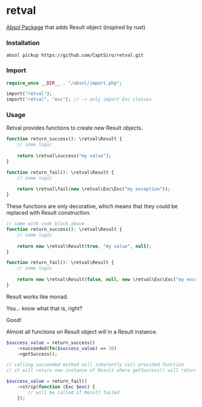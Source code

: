 # retval
[Absol Package](https://github.com/CaptSiro/absol) that adds Result object (inspired by rust)

### Installation

```shell
absol pickup https://github.com/CaptSiro/retval.git
```

### Import

```php
require_once __DIR__ . "/absol/import.php";

import("retval");
import("retval", "exc"); // -> only import Exc classes
```

### Usage

Retval provides functions to create new Result objects.

```php
function return_success(): \retval\Result {
    // some logic
    
    return \retval\success("my value");
}

function return_fail(): \retval\Result {
    // some logic
    
    return \retval\fail(new \retval\Exc\Exc("my exception"));
}
```

These functions are only decorative, which means that they could be replaced with Result construction.

```php
// same with code block above
function return_success(): \retval\Result {
    // some logic
    
    return new \retval\Result(true, "my value", null);
}

function return_fail(): \retval\Result {
    // some logic
    
    return new \retval\Result(false, null, new \retval\Exc\Exc("my exception"));
}
```

Result works like monad.

You... know what that is, right?

Good!

Almost all functions on Result object will in a Result instance.

```php
$success_value = return_success()
    ->succeeded(fn($success_value) => 10)
    ->getSuccess();

// calling succeeded method will inherently call provided function
// it will return new instance of Result where getSuccess() will return 10

$success_value = return_fail()
    ->strip(function (Exc $exc) {
        // will be called if Result failed
    });
```